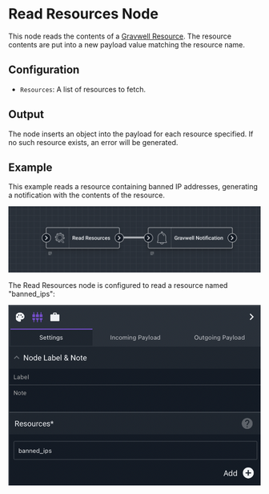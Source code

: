 # Read Resources Node

This node reads the contents of a [Gravwell Resource](/resources/resources). The resource contents are put into a new payload value matching the resource name.

## Configuration

* `Resources`: A list of resources to fetch. 

## Output

The node inserts an object into the payload for each resource specified. If no such resource exists, an error will be generated.

## Example

This example reads a resource containing banned IP addresses, generating a notification with the contents of the resource.

![](resource-example.png)

The Read Resources node is configured to read a resource named "banned_ips":

![](resource-example2.png)


